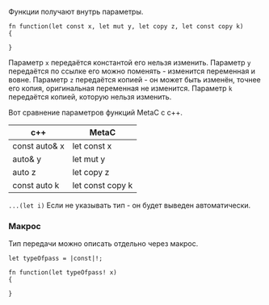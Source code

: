 Функции получают внутрь параметры.

```
fn function(let const x, let mut y, let copy z, let const copy k)
{

}
```

Параметр `x` передаётся константой  его нельзя изменить.
Параметр `y` передаётся по ссылке его можно поменять - изменится
переменная и вовне. 
Параметр `z` передаётся копией - он может быть изменён, точнее
его копия, оригинальная переменная не изменится.
Параметр `k` передаётся копией, которую нельзя изменить.

Вот сравнение параметров функций MetaC с c++.

| c++           | MetaC            |
| ------------- | ---------------- |
| const auto& x | let const x      |
| auto& y       | let mut y        |
| auto z        | let copy z       |
| const auto k  | let const copy k |

`...(let i)`
Если не указывать тип - он будет выведен автоматически.

### Макрос
Тип передачи можно описать отдельно через макрос.
```
let typeOfpass = |const|!;

fn function(let typeOfpass! x)
{

}
```

